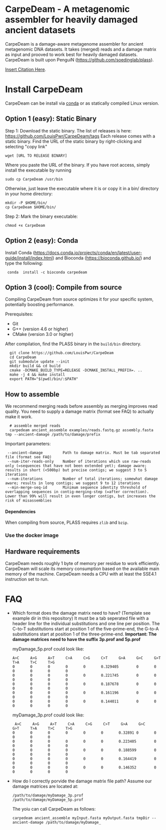 # CarpeDeam - A metagenomic assembler for heavily damaged ancient datasets

CarpeDeam is a damage-aware metagenome assembler for ancient metagenomic DNA datasets. It takes (merged) reads and a damage matrix as input and prooved to work best for heavily damaged datasets.
CarpeDeam is built upon PenguiN (https://github.com/soedinglab/plass).

[Insert Citation Here](https://www.google.com).
 
# Install CarpeDeam

CarpeDeam can be install via [conda](https://github.com/conda/conda) or as statically compiled Linux version.

## Option 1 (easy): Static Binary

Step 1: Download the static binary. The list of releases is here: https://github.com/LouisPwr/CarpeDeam/tags Each release comes with a static binary. Find the URL of the static binary by right-clicking and selecting "copy link"

```
wget [URL TO RELEASE BINARY]
```

Where you paste the URL of the binary. If you have root access, simply install the executable by running

```
sudo cp CarpeDeam /usr/bin
```

Otherwise, just leave the executable where it is or copy it in a bin/ directory in your home directory:

```
mkdir -P $HOME/bin/
cp CarpeDeam $HOME/bin/
```

Step 2: Mark the binary executable:

```
chmod +x CarpeDeam
```

## Option 2 (easy): Conda

Install Conda (https://docs.conda.io/projects/conda/en/latest/user-guide/install/index.html) and Bioconda (https://bioconda.github.io/) and type the following:

```
 conda  install -c bioconda carpedeam
```

## Option 3 (cool): Compile from source

Compiling CarpeDeam from source optimizes it for your specific system, potentially boosting performance. 

Prerequisites:
- Git
- G++ (version 4.6 or higher)
- CMake (version 3.0 or higher)

After compilation, find the PLASS binary in the `build/bin` directory.


      git clone https://github.com/LouisPwr/CarpeDeam
      cd CarpeDeam
      git submodule update --init
      mkdir build && cd build
      cmake -DCMAKE_BUILD_TYPE=RELEASE -DCMAKE_INSTALL_PREFIX=. ..
      make -j 4 && make install
      export PATH="$(pwd)/bin/:$PATH"


## How to assemble
We recommend merging reads before assembly as merging improves read quality. You need to supply a damage matrix (format see FAQ) to actually make it work.

      # assemble merged reads 
      carpedeam ancient_assemble examples/reads.fastq.gz assembly.fasta tmp --ancient-damage /path/to/damage/prefix

Important parameters: 

     --ancient-damage         Path to damage matrix. Must be tab separated file (format see FAQ)
     --num-iter-reads-only    Number of iterations which use raw-reads only (=sequences that have not been extended yet); damage aware; results in short (<500bp) but precise contigs; we suggest 3 to 5 iterations
     --num-iterations         Number of total iterations; somewhat damage aware; results in long contigs; we suggest 9 to 12 iterations
     --min-merge-seq-id       Minimum sequence identity threshold of overlapping sequences in contig-merging-step (=after correction). Lower than 99% will result in even longer contigs, but increases the risk of misassemblies
      





#### Dependencies

When compiling from source, PLASS requires `zlib` and `bzip`.

### Use the docker image

## Hardware requirements
CarpeDeam needs roughly 1 byte of memory per residue to work efficiently. CarpeDeam will scale its memory consumption based on the available main memory of the machine. CarpeDeam needs a CPU with at least the SSE4.1 instruction set to run. 

# FAQ 
* Which format does the damage matrix need to have? (Template see example dir in this repository)
  It must be a tab seperated file with a header line for the individual substitutions and one line per position. The C-to-T substitutions start at position 1 of the five-prime-end, the G-to-A substitutions start at position 1 of the three-prime-end.
  **Important: The damage matrices need to have the suffix 3p.prof and 5p.prof**
  
  myDamage_5p.prof could look like:
  
      A>C     A>G     A>T     C>A     C>G     C>T     G>A     G>C     G>T     T>A     T>C     T>G
      0       0       0       0       0       0.329405        0       0       0       0       0       0
      0       0       0       0       0       0.221745        0       0       0       0       0       0
      0       0       0       0       0       0.187678        0       0       0       0       0       0
      0       0       0       0       0       0.161196        0       0       0       0       0       0
      0       0       0       0       0       0.144011        0       0       0       0       0       0
  
   myDamage_3p.prof could look like:
  
       A>C     A>G     A>T     C>A     C>G     C>T     G>A     G>C     G>T     T>A     T>C     T>G
      0       0       0       0       0       0       0.32891 0       0       0       0       0
      0       0       0       0       0       0       0.223405        0       0       0       0       0
      0       0       0       0       0       0       0.188599        0       0       0       0       0
      0       0       0       0       0       0       0.164419        0       0       0       0       0
      0       0       0       0       0       0       0.146352        0       0       0       0       0

* How do I correctly porvide the damage matrix file path?
  Assume our damage matrices are located at:

      /path/to/damage/myDamage_3p.prof
      /path/to/damage/myDamage_5p.prof

  The yoiu can call CarpeDeam as follows:

      carpedeam ancient_assemble myInput.fasta myOutput.fasta tmpDir --ancient-damage /path/to/damage/myDamage_



